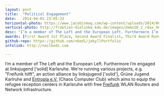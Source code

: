 ```yaml
---
layout: post
title:  "Political Engagement"
date:   2014-04-01 23:05:33
horizontal-photo: https://www.jacobinmag.com/wp-content/uploads/2014/06/506535876_7ddecca11b_z.jpg
vertical-photo: http://fraktion-dielinke.kdo.de/images/demo10_2_rdax_400x543.jpg
desc: "I’m a member of The Left and the European Left. Furthermore I’m engaged at linksjugend [‘solid] Karlsruhe."
awards: [First Award 1st Place, Second Award Finalist, Third Award Runner-Up]
github-repo: https://github.com/nbedi/jekyllPortfolio
infolink: http://neilbedi.com

---
```

I’m a member of The Left and the European Left. Furthermore I’m engaged at linksjugend [‘solid] Karlsruhe. We're running various projects, e.g. "Freifunk hilft", an action alliance by linksjugend ['solid'], Grüne Jugend Karlruhe and [Entropia e.V.](http://entropia.de) (Chaos Computer Club) which aims to equip the refugee reception centers in Karlsruhe with free [Freifunk](http://freifunk.net) WLAN Routers and Network Infrastructure.
